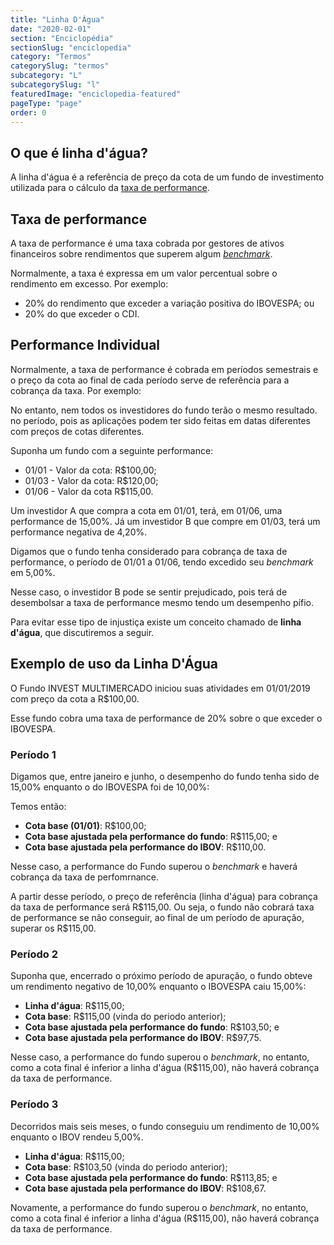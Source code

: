 ```yaml
---
title: "Linha D'Água"
date: "2020-02-01"
section: "Enciclopédia"
sectionSlug: "enciclopedia"
category: "Termos"
categorySlug: "termos"
subcategory: "L"
subcategorySlug: "l"
featuredImage: "enciclopedia-featured"
pageType: "page"
order: 0
---
```


## O que é linha d'água?

A linha d'água é a referência de preço da cota de um fundo de investimento utilizada para o cálculo da [taxa de performance](/enciclopedia/termos/t/taxa-de-performance).


## Taxa de performance

A taxa de performance é uma taxa cobrada por gestores de ativos financeiros sobre rendimentos que superem algum [*benchmark*](/enciclopedia/termos/b/benchmark).

Normalmente, a taxa é expressa em um valor percentual sobre o rendimento em excesso. Por exemplo:

- 20% do rendimento que exceder a variação positiva do IBOVESPA; ou
- 20% do que exceder o CDI.

## Performance Individual

Normalmente, a taxa de performance é cobrada em períodos semestrais e o preço da cota ao final de cada período serve de referência para a cobrança da taxa. Por exemplo:

No entanto, nem todos os investidores do fundo terão o mesmo resultado. no período, pois as aplicações podem ter sido feitas em datas diferentes com preços de cotas diferentes.

Suponha um fundo com a seguinte performance:

- 01/01 - Valor da cota: R\$100,00;
- 01/03 - Valor da cota: R\$120,00;
- 01/06 - Valor da cota R\$115,00.

Um investidor A que compra a cota em 01/01, terá, em 01/06, uma performance de 15,00%. Já um investidor B que compre em 01/03, terá um performance negativa de 4,20%.

Digamos que o fundo tenha considerado para cobrança de taxa de performance, o período de 01/01 a 01/06, tendo excedido seu *benchmark* em 5,00%.

Nesse caso, o investidor B pode se sentir prejudicado, pois terá de desembolsar a taxa de performance mesmo tendo um desempenho pífio.

Para evitar esse tipo de injustiça existe um conceito chamado de **linha d'água**, que discutiremos a seguir.


## Exemplo de uso da Linha D'Água

O Fundo INVEST MULTIMERCADO iniciou suas atividades em 01/01/2019 com preço da cota a R\$100,00.

Esse fundo cobra uma taxa de performance de 20% sobre o que exceder o IBOVESPA.


### Período 1

Digamos que, entre janeiro e junho, o desempenho do fundo tenha sido de 15,00% enquanto o do IBOVESPA foi de 10,00%:

Temos então:

- **Cota base (01/01)**: R\$100,00;
- **Cota base ajustada pela performance do fundo**: R\$115,00; e
- **Cota base ajustada pela performance do IBOV**: R\$110,00.

Nesse caso, a performance do Fundo superou o *benchmark* e haverá cobrança da taxa de perfomrnance.

A partir desse período, o preço de referência (linha d'água) para cobrança da taxa de performance será R\$115,00. Ou seja, o fundo não cobrará taxa de performance se não conseguir, ao final de um período de apuração, superar os R\$115,00.

### Período 2


Suponha que, encerrado o próximo período de apuração, o fundo obteve um rendimento negativo de 10,00% enquanto o IBOVESPA caiu 15,00%:

- **Linha d'água**: R\$115,00;
- **Cota base**: R\$115,00 (vinda do periodo anterior);
- **Cota base ajustada pela performance do fundo**: R\$103,50; e
- **Cota base ajustada pela performance do IBOV**: R\$97,75.

Nesse caso, a performance do fundo superou o *benchmark*, no entanto, como a cota final é inferior a linha d'água (R\$115,00), não haverá cobrança da taxa de performance.

### Período 3

Decorridos mais seis meses, o fundo conseguiu um rendimento de 10,00% enquanto o IBOV rendeu 5,00%.

- **Linha d'água**: R\$115,00;
- **Cota base**: R\$103,50 (vinda do periodo anterior);
- **Cota base ajustada pela performance do fundo**: R\$113,85; e
- **Cota base ajustada pela performance do IBOV**: R\$108,67.

Novamente, a performance do fundo superou o *benchmark*, no entanto, como a cota final é inferior a linha d'água (R\$115,00), não haverá cobrança da taxa de performance.
